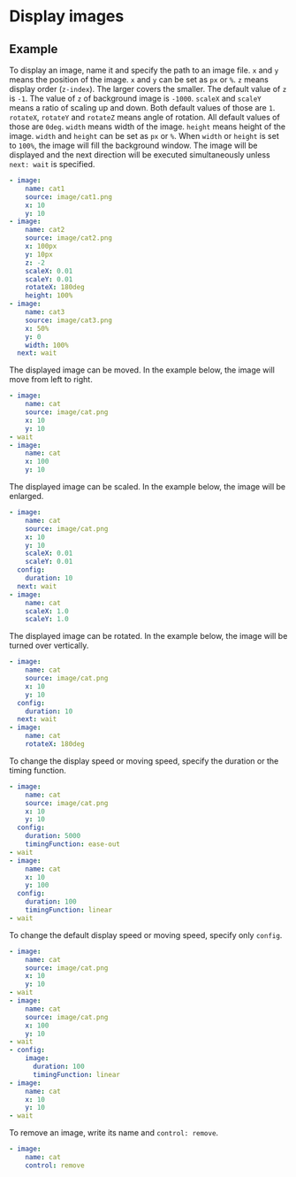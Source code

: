 Display images
================================================================================

Example
--------------------------------------------------------------------------------

To display an image, name it and specify the path to an image file.
`x` and `y` means the position of the image.
`x` and `y` can be set as `px` or `%`.
`z` means display order (`z-index`). The larger covers the smaller.
The default value of `z` is `-1`.
The value of `z` of background image is `-1000`.
`scaleX` and `scaleY` means a ratio of scaling up and down.
Both default values of those are `1`.
`rotateX`, `rotateY` and `rotateZ` means angle of rotation.
All default values of those are `0deg`.
`width` means width of the image.
`height` means height of the image.
`width` and `height` can be set as `px` or `%`.
When `width` or `height` is set to `100%`,
the image will fill the background window.
The image will be displayed and the next direction will be executed
simultaneously unless `next: wait` is specified.

```yaml
- image:
    name: cat1
    source: image/cat1.png
    x: 10
    y: 10
- image:
    name: cat2
    source: image/cat2.png
    x: 100px
    y: 10px
    z: -2
    scaleX: 0.01
    scaleY: 0.01
    rotateX: 180deg
    height: 100%
- image:
    name: cat3
    source: image/cat3.png
    x: 50%
    y: 0
    width: 100%
  next: wait
```

The displayed image can be moved.
In the example below, the image will move from left to right.

```yaml
- image:
    name: cat
    source: image/cat.png
    x: 10
    y: 10
- wait
- image:
    name: cat
    x: 100
    y: 10
```

The displayed image can be scaled.
In the example below, the image will be enlarged.

```yaml
- image:
    name: cat
    source: image/cat.png
    x: 10
    y: 10
    scaleX: 0.01
    scaleY: 0.01
  config:
    duration: 10
  next: wait
- image:
    name: cat
    scaleX: 1.0
    scaleY: 1.0
```

The displayed image can be rotated.
In the example below, the image will be turned over vertically.

```yaml
- image:
    name: cat
    source: image/cat.png
    x: 10
    y: 10
  config:
    duration: 10
  next: wait
- image:
    name: cat
    rotateX: 180deg
```

To change the display speed or moving speed, specify the duration
or the timing function.

```yaml
- image:
    name: cat
    source: image/cat.png
    x: 10
    y: 10
  config:
    duration: 5000
    timingFunction: ease-out
- wait
- image:
    name: cat
    x: 10
    y: 100
  config:
    duration: 100
    timingFunction: linear
- wait
```

To change the default display speed or moving speed, specify only `config`.

```yaml
- image:
    name: cat
    source: image/cat.png
    x: 10
    y: 10
- wait
- image:
    name: cat
    source: image/cat.png
    x: 100
    y: 10
- wait
- config:
    image:
      duration: 100
      timingFunction: linear
- image:
    name: cat
    x: 10
    y: 10
- wait
```

To remove an image, write its name and `control: remove`.

```yaml
- image:
    name: cat
    control: remove
```
